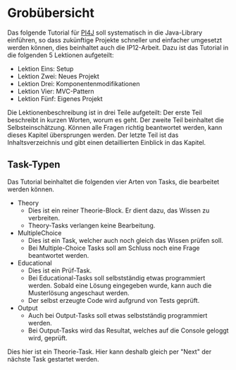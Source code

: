 # Grobübersicht

Das folgende Tutorial für [PI4J](https://pi4j.com/) soll systematisch in die Java-Library einführen, so dass zukünftige
Projekte schneller und einfacher umgesetzt werden können, dies beinhaltet auch die IP12-Arbeit. Dazu ist das Tutorial 
in die folgenden 5 Lektionen aufgeteilt:

- Lektion Eins: Setup
- Lektion Zwei: Neues Projekt
- Lektion Drei: Komponentenmodifikationen
- Lektion Vier: MVC-Pattern
- Lektion Fünf: Eigenes Projekt

Die Lektionenbeschreibung ist in drei Teile aufgeteilt:
Der erste Teil beschreibt in kurzen Worten, worum es geht.
Der zweite Teil beinhaltet die Selbsteinschätzung. Können alle Fragen richtig beantwortet werden, kann dieses Kapitel 
übersprungen werden.
Der letzte Teil ist das Inhaltsverzeichnis und gibt einen detaillierten Einblick in das Kapitel.

## Task-Typen

Das Tutorial beinhaltet die folgenden vier Arten von Tasks, die bearbeitet werden können.
- Theory
  - Dies ist ein reiner Theorie-Block. Er dient dazu, das Wissen zu verbreiten.
  - Theory-Tasks verlangen keine Bearbeitung.
- MultipleChoice
  - Dies ist ein Task, welcher auch noch gleich das Wissen prüfen soll.
  - Bei Multiple-Choice Tasks soll am Schluss noch eine Frage beantwortet werden.
- Educational
  - Dies ist ein Prüf-Task. 
  - Bei Educational-Tasks soll selbstständig etwas programmiert werden. Sobald eine Lösung eingegeben wurde, 
kann auch die Musterlösung angeschaut werden.
  - Der selbst erzeugte Code wird aufgrund von Tests geprüft.
- Output
  - Auch bei Output-Tasks soll etwas selbstständig programmiert werden.
  - Bei Output-Tasks wird das Resultat, welches auf die Console geloggt wird, geprüft.

<div class="hint">

Dies hier ist ein Theorie-Task. Hier kann deshalb gleich per "Next" der nächste Task gestartet werden.

</div>